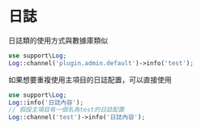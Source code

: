 # 日誌
日誌類的使用方式與數據庫類似
```php
use support\Log;
Log::channel('plugin.admin.default')->info('test');
```

如果想要重複使用主項目的日誌配置，可以直接使用
```php
use support\Log;
Log::info('日誌內容');
// 假設主項目有一個名為test的日誌配置
Log::channel('test')->info('日誌內容');
```
